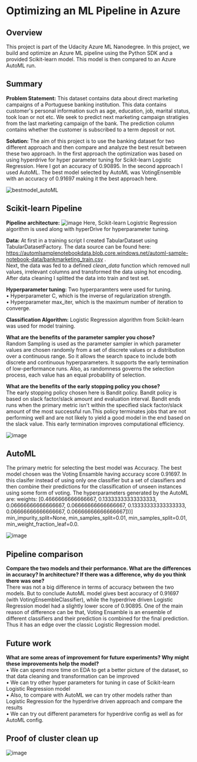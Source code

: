 # Optimizing an ML Pipeline in Azure

## Overview
This project is part of the Udacity Azure ML Nanodegree.
In this project, we build and optimize an Azure ML pipeline using the Python SDK and a provided Scikit-learn model.
This model is then compared to an Azure AutoML run.

## Summary
**Problem Statement:** This dataset contains data about direct marketing campaigns of a Portuguese banking institution. This data contains customer's personal information such as age, education, job, marital status, took loan or not etc. We seek to predict next marketing campaign stratigies from the last marketing campaign of the bank. The prediction column contains whether the customer is subscribed to a term deposit or not.

**Solution:** The aim of this project is to use the banking dataset for two different approach and then compare and analyze the best result between these two approach.
In the first approach the optimization was based on using hyperdrive for hyper parameter tuning for Scikit-learn Logistic Regression. Here I got an accuracy of 0.90895.
In the second approach I used AutoML. The best model selected by AutoML was VotingEnsemble with an accuracy of 0.91697 making it the best approach here.

![bestmodel_autoML](https://user-images.githubusercontent.com/27814345/113926070-5f8aed80-9809-11eb-9e06-bf850d45e435.png)


## Scikit-learn Pipeline
**Pipeline architecture:** ![image](https://user-images.githubusercontent.com/27814345/114019050-943f8900-988b-11eb-9a87-134d4bb3aa7b.png)
Here, Scikit-learn Logistric Regression algorithm is used along with hyperDrive for hyperparameter tuning.

**Data:** At first in a training script I created TabularDataset using TabularDatasetFactory. The data source can be found here:   https://automlsamplenotebookdata.blob.core.windows.net/automl-sample-notebook-data/bankmarketing_train.csv .  
Next, the data was fed to a defined _clean_data_ function which removed null values, irrelevant columns and transformed the data using hot encoding. 
After data cleaning I splitted the data into train and test set.

**Hyperparameter tuning:** Two hyperparamters were used for tuning.  
                          •	Hyperparameter C, which is the inverse of regularization strength.   
                          •	Hyperparameter max_iter, which is the maximum number of iteration to converge.  
                          
**Classification Algorithm:** Logistic Regression algorithm from Scikit-learn was used for model training.

**What are the benefits of the parameter sampler you chose?**  
 Random Sampling is used as the parameter sampler in  which parameter values are chosen randomly from a set of discrete values or a distribution over a continuous range. So it   allows the search space to include both discrete and continuous hyperparameters. It supports the early termination of low-performance runs. Also, as randomness governs the selection process, each value has an equal probability of selection.
 
**What are the benefits of the early stopping policy you chose?**  
The early stopping policy chosen here is Bandit policy. Bandit policy is based on slack factor/slack amount and evaluation interval. Bandit ends runs when the primary metric isn't within the specified slack factor/slack amount of the most successful run.This policy terminates jobs that are not performing well and are not likely to yield a good model in the end based on the slack value. This early termination improves computational efficiency.

![image](https://user-images.githubusercontent.com/27814345/114164938-82242000-9949-11eb-9a01-1cf05d7b802c.png)

## AutoML  
The primary metric for selecting the best model was Accuracy. The best model chosen was the Voting Ensamble having accuracy score 0.91697. In this clasifer instead of using only one classifier but a set of classifiers and then combine their predictions for the classification of unseen instances using some form of voting. 
The hyperparameters generated by the AutoML are:
weights: [0.4666666666666667, 0.13333333333333333, 0.06666666666666667, 0.06666666666666667, 0.13333333333333333, 0.06666666666666667, 0.06666666666666667]))]
min_impurity_split=None, min_samples_split=0.01, min_samples_split=0.01, min_weight_fraction_leaf=0.0.

![image](https://user-images.githubusercontent.com/27814345/114171452-ee0a8680-9951-11eb-8883-73bf1380182d.png)

## Pipeline comparison  
**Compare the two models and their performance. What are the differences in accuracy? In architecture? If there was a difference, why do you think there was one?**  
There was not a big difference in terms of accuracy between the two models. But to conclude AutoML model gives best accuracy of 0.91697 (with VotingEnsembleClassifier), while the hyperdrive driven Logistic Regression model had a slightly lower score of 0.90895. One of the main reason of difference can be that, Voting Ensamble is an ensemble of different classifiers and their prediction is combined for the final prediction. Thus it has an edge over the classic Logistic Regression model.

## Future work  
**What are some areas of improvement for future experiments? Why might these improvements help the model?**  
  •	We can spend more time on EDA to get a better picture of the dataset, so that data cleaning and transformation can be improved  
  •	We can try other hyper parameters for tuning in case of Scikit-learn Logistic Regression model  
  •	Also, to compare with AutoML we can try other models rather than Logistic Regression for the hyperdrive driven approach and compare the results  
  •	We can try out different parameters for hyperdrive config as well as for AutoML config.  

## Proof of cluster clean up
![image](https://user-images.githubusercontent.com/27814345/114174961-0630d480-9957-11eb-8828-cb2be6c856b0.png)
